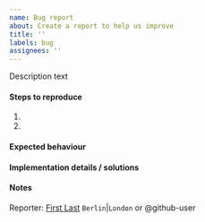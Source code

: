 ```yaml
---
name: Bug report
about: Create a report to help us improve
title: ''
labels: bug
assignees: ''
---
```

Description text

#### Steps to reproduce

1. 
2.

#### Expected behaviour

#### Implementation details / solutions

#### Notes

Reporter: [First Last](https://automatikvisu-yr29663.slack.com/team/) `Berlin`|`London` or @github-user
